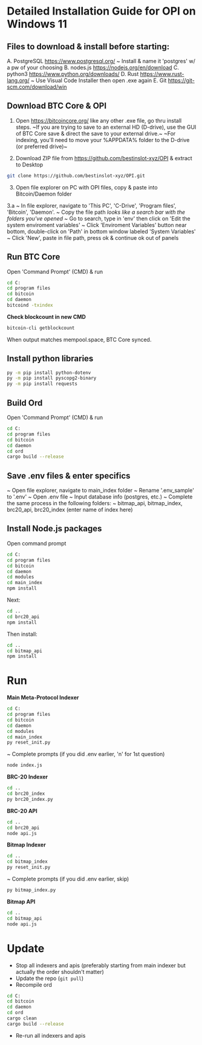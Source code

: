 # Detailed Installation Guide for OPI on Windows 11 

## Files to download & install before starting:

A. PostgreSQL https://www.postgresql.org/
    ~ Install & name it 'postgres' w/ a pw of your choosing
B. nodes.js https://nodejs.org/en/download
C. python3 https://www.python.org/downloads/
D. Rust https://www.rust-lang.org/ 
    ~ Use Visual Code Installer then open .exe again
E. Git https://git-scm.com/download/win

## Download BTC Core & OPI

1. Open https://bitcoincore.org/ like any other .exe file, go thru install steps. 
~If you are trying to save to an external HD (D-drive), use the GUI of BTC Core save & direct the save to your external drive.~
~For indexing, you'll need to move your %APPDATA% folder to the D-drive (or preferred drive)~

2. Download ZIP file from https://github.com/bestinslot-xyz/OPI & extract to Desktop

```bash
git clone https://github.com/bestinslot-xyz/OPI.git
```

3. Open file explorer on PC with OPI files, copy & paste into Bitcoin/Daemon folder

3.a
~ In file explorer, navigate to 'This PC', 'C-Drive', 'Program files', 'Bitcoin', 'Daemon'.
   ~ Copy the file path *looks like a search bar with the folders you've opened* 
~ Go to search, type in 'env' then click on 'Edit the system enviroment variables'
~ Click 'Enviroment Variables' button near bottom, double-click on 'Path' in bottom window labeled 'System Variables'
~ Click 'New', paste in file path, press ok & continue ok out of panels

## Run BTC Core 

Open 'Command Prompt' (CMD) & run
```bash
cd C:
cd program files
cd bitcoin
cd daemon
bitcoind -txindex
```

**Check blockcount in new CMD**
```bash
bitcoin-cli getblockcount
```
When output matches mempool.space, BTC Core synced.

## Install python libraries

```bash
py -m pip install python-dotenv
py -m pip install pyscopg2-binary
py -m pip install requests
```

## Build Ord

Open 'Command Prompt' (CMD) & run

```bash
cd C:
cd program files
cd bitcoin
cd daemon
cd ord
cargo build --release
```

## Save .env files & enter specifics

~ Open file explorer, navigate to main_index folder
~ Rename '.env_sample' to '.env'
~ Open .env file 
~ Input database info (postgres, etc.)
~ Complete the same process in the following folders:
    ~ bitmap_api, bitmap_index, brc20_api, brc20_index (enter name of index here)

## Install Node.js packages

Open command prompt
```bash
cd C:
cd program files
cd bitcoin
cd daemon
cd modules
cd main_index
npm install
```

Next:
```bash
cd ..
cd brc20_api
npm install
```

Then install:
```bash
cd ..
cd bitmap_api
npm install
```

# Run

**Main Meta-Protocol Indexer**
```bash
cd C:
cd program files
cd bitcoin
cd daemon
cd modules
cd main_index
py reset_init.py
```
~ Complete prompts (if you did .env earlier, 'n' for 1st question)
```bash
node index.js
```

**BRC-20 Indexer**
```bash
cd ..
cd brc20_index
py brc20_index.py
```

**BRC-20 API**
```bash
cd ..
cd brc20_api
node api.js
```

**Bitmap Indexer**
```bash
cd ..
cd bitmap_index
py reset_init.py
```
~ Complete prompts (if you did .env earlier, skip)
```bash
py bitmap_index.py
```

**Bitmap API**
```bash
cd ..
cd bitmap_api
node api.js
```

# Update

- Stop all indexers and apis (preferably starting from main indexer but actually the order shouldn't matter)
- Update the repo (`git pull`)
- Recompile ord 
```bash
cd C: 
cd bitcoin
cd daemon
cd ord 
cargo clean
cargo build --release
```
- Re-run all indexers and apis

